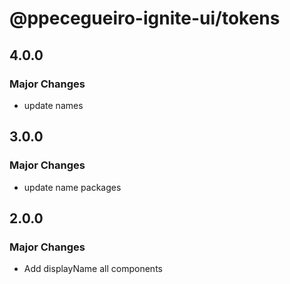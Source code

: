 # @ppecegueiro-ignite-ui/tokens

## 4.0.0

### Major Changes

- update names

## 3.0.0

### Major Changes

- update name packages

## 2.0.0

### Major Changes

- Add displayName all components
